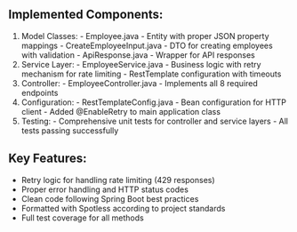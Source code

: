 ## Implemented Components:

  1. Model Classes:
    - Employee.java - Entity with proper JSON property mappings
    - CreateEmployeeInput.java - DTO for creating employees with validation
    - ApiResponse.java - Wrapper for API responses
  2. Service Layer:
    - EmployeeService.java - Business logic with retry mechanism for rate limiting
    - RestTemplate configuration with timeouts
  3. Controller:
    - EmployeeController.java - Implements all 8 required endpoints
  4. Configuration:
    - RestTemplateConfig.java - Bean configuration for HTTP client
    - Added @EnableRetry to main application class
  5. Testing:
    - Comprehensive unit tests for controller and service layers
    - All tests passing successfully

## Key Features:

  - Retry logic for handling rate limiting (429 responses)
  - Proper error handling and HTTP status codes
  - Clean code following Spring Boot best practices
  - Formatted with Spotless according to project standards
  - Full test coverage for all methods